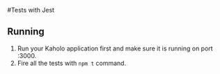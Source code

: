 #Tests with Jest

## Running

1. Run your Kaholo application first and make sure it is running on port :3000.
2. Fire all the tests with `npm t` command.
